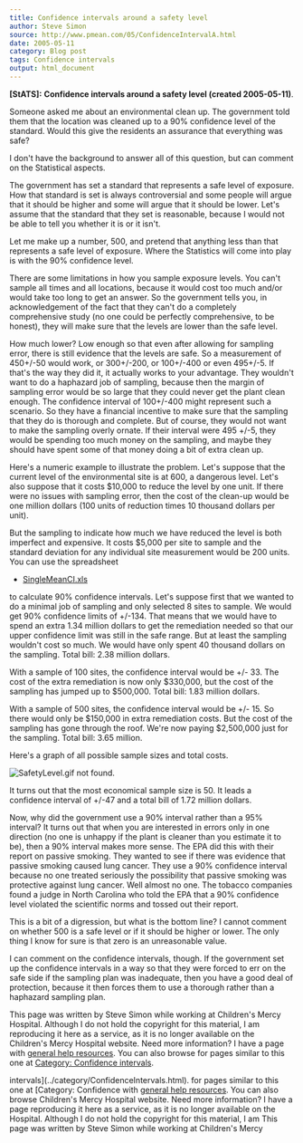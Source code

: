 ```yaml
---
title: Confidence intervals around a safety level
author: Steve Simon
source: http://www.pmean.com/05/ConfidenceIntervalA.html
date: 2005-05-11
category: Blog post
tags: Confidence intervals
output: html_document
---
```

**[StATS]:** **Confidence intervals around a safety
level (created 2005-05-11)**.

Someone asked me about an environmental clean up. The government told
them that the location was cleaned up to a 90% confidence level of the
standard. Would this give the residents an assurance that everything was
safe?

I don't have the background to answer all of this question, but can
comment on the Statistical aspects.

The government has set a standard that represents a safe level of
exposure. How that standard is set is always controversial and some
people will argue that it should be higher and some will argue that it
should be lower. Let's assume that the standard that they set is
reasonable, because I would not be able to tell you whether it is or it
isn't.

Let me make up a number, 500, and pretend that anything less than that
represents a safe level of exposure. Where the Statistics will come into
play is with the 90% confidence level.

There are some limitations in how you sample exposure levels. You can't
sample all times and all locations, because it would cost too much
and/or would take too long to get an answer. So the government tells
you, in acknowledgement of the fact that they can't do a completely
comprehensive study (no one could be perfectly comprehensive, to be
honest), they will make sure that the levels are lower than the safe
level.

How much lower? Low enough so that even after allowing for sampling
error, there is still evidence that the levels are safe. So a
measurement of 450+/-50 would work, or 300+/-200, or 100+/-400 or even
495+/-5. If that's the way they did it, it actually works to your
advantage. They wouldn't want to do a haphazard job of sampling,
because then the margin of sampling error would be so large that they
could never get the plant clean enough. The confidence interval of
100+/-400 might represent such a scenario. So they have a financial
incentive to make sure that the sampling that they do is thorough and
complete. But of course, they would not want to make the sampling overly
ornate. If their interval were 495 +/-5, they would be spending too much
money on the sampling, and maybe they should have spent some of that
money doing a bit of extra clean up.

Here's a numeric example to illustrate the problem. Let's suppose that
the current level of the environmental site is at 600, a dangerous
level. Let's also suppose that it costs $10,000 to reduce the level by
one unit. If there were no issues with sampling error, then the cost of
the clean-up would be one million dollars (100 units of reduction times
10 thousand dollars per unit).

But the sampling to indicate how much we have reduced the level is both
imperfect and expensive. It costs $5,000 per site to sample and the
standard deviation for any individual site measurement would be 200
units. You can use the spreadsheet

-   [SingleMeanCI.xls](../01/images/SingleMeanCI.xls)

to calculate 90% confidence intervals. Let's suppose first that we
wanted to do a minimal job of sampling and only selected 8 sites to
sample. We would get 90% confidence limits of +/-134. That means that we
would have to spend an extra 1.34 million dollars to get the remediation
needed so that our upper confidence limit was still in the safe range.
But at least the sampling wouldn't cost so much. We would have only
spent 40 thousand dollars on the sampling. Total bill: 2.38 million
dollars.

With a sample of 100 sites, the confidence interval would be +/- 33. The
cost of the extra remediation is now only $330,000, but the cost of the
sampling has jumped up to $500,000. Total bill: 1.83 million dollars.

With a sample of 500 sites, the confidence interval would be +/- 15. So
there would only be $150,000 in extra remediation costs. But the cost
of the sampling has gone through the roof. We're now paying $2,500,000
just for the sampling. Total bill: 3.65 million.

Here's a graph of all possible sample sizes and total costs.

![SafetyLevel.gif not found.](../../../web/images/05/ConfidenceIntervalA01.png)

It turns out that the most economical sample size is 50. It leads a
confidence interval of +/-47 and a total bill of 1.72 million dollars.

Now, why did the government use a 90% interval rather than a 95%
interval? It turns out that when you are interested in errors only in
one direction (no one is unhappy if the plant is cleaner than you
estimate it to be), then a 90% interval makes more sense. The EPA did
this with their report on passive smoking. They wanted to see if there
was evidence that passive smoking caused lung cancer. They use a 90%
confidence interval because no one treated seriously the possibility
that passive smoking was protective against lung cancer. Well almost no
one. The tobacco companies found a judge in North Carolina who told the
EPA that a 90% confidence level violated the scientific norms and tossed
out their report.

This is a bit of a digression, but what is the bottom line? I cannot
comment on whether 500 is a safe level or if it should be higher or
lower. The only thing I know for sure is that zero is an unreasonable
value.

I can comment on the confidence intervals, though. If the government set
up the confidence intervals in a way so that they were forced to err on
the safe side if the sampling plan was inadequate, then you have a good
deal of protection, because it then forces them to use a thorough rather
than a haphazard sampling plan.

This page was written by Steve Simon while working at Children's Mercy
Hospital. Although I do not hold the copyright for this material, I am
reproducing it here as a service, as it is no longer available on the
Children's Mercy Hospital website. Need more information? I have a page
with [general help resources](../GeneralHelp.html). You can also browse
for pages similar to this one at [Category: Confidence
intervals](../category/ConfidenceIntervals.html).
<!---More--->
intervals](../category/ConfidenceIntervals.html).
for pages similar to this one at [Category: Confidence
with [general help resources](../GeneralHelp.html). You can also browse
Children's Mercy Hospital website. Need more information? I have a page
reproducing it here as a service, as it is no longer available on the
Hospital. Although I do not hold the copyright for this material, I am
This page was written by Steve Simon while working at Children's Mercy

<!---Do not use
**[StATS]:** **Confidence intervals around a safety
This page was written by Steve Simon while working at Children's Mercy
Hospital. Although I do not hold the copyright for this material, I am
reproducing it here as a service, as it is no longer available on the
Children's Mercy Hospital website. Need more information? I have a page
with [general help resources](../GeneralHelp.html). You can also browse
for pages similar to this one at [Category: Confidence
intervals](../category/ConfidenceIntervals.html).
--->

